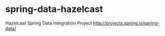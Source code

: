 spring-data-hazelcast
=====================

Hazelcast Spring Data integration Project http://projects.spring.io/spring-data/
